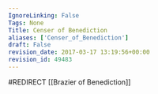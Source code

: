 ```yaml
---
IgnoreLinking: False
Tags: None
Title: Censer of Benediction
aliases: ['Censer_of_Benediction']
draft: False
revision_date: 2017-03-17 13:19:56+00:00
revision_id: 49483
---
```


#REDIRECT [[Brazier of Benediction]]